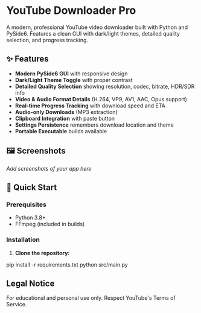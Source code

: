 # YouTube Downloader Pro

A modern, professional YouTube video downloader built with Python and PySide6. Features a clean GUI with dark/light themes, detailed quality selection, and progress tracking.

## ✨ Features

- **Modern PySide6 GUI** with responsive design
- **Dark/Light Theme Toggle** with proper contrast
- **Detailed Quality Selection** showing resolution, codec, bitrate, HDR/SDR info
- **Video & Audio Format Details** (H.264, VP9, AV1, AAC, Opus support)
- **Real-time Progress Tracking** with download speed and ETA
- **Audio-only Downloads** (MP3 extraction)
- **Clipboard Integration** with paste button
- **Settings Persistence** remembers download location and theme
- **Portable Executable** builds available

## 🖼️ Screenshots

*Add screenshots of your app here*

## 🚀 Quick Start

### Prerequisites
- Python 3.8+
- FFmpeg (included in builds)

### Installation

1. **Clone the repository:**


pip install -r requirements.txt
python src/main.py



## Legal Notice
For educational and personal use only. Respect YouTube's Terms of Service.
